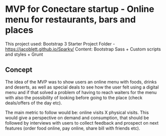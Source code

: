 # MVP for Conectare startup - Online menu for restaurants, bars and places

This project used: Bootstrap 3 Starter Project Folder - https://jacoblett.github.io/Sparky/
Content: Bootstrap Sass + Custom scripts and styles + Grunt 

## Concept

The idea of the MVP was to show users an online menu with foods, drinks and deserts, as well as special deals to see how the user felt using a digital menu and if that solved a problem of having to reach waiters for the menu with also the possibility of looking before going to the place (check deals/offers of the day etc). 

The main metric to follow would be: online visits X physical visits. This would give a perspective on demand and consumption, that should be followed by interviews with users to collect feedback and prospect on next features (order food online, pay online, share bill with friends etc).
